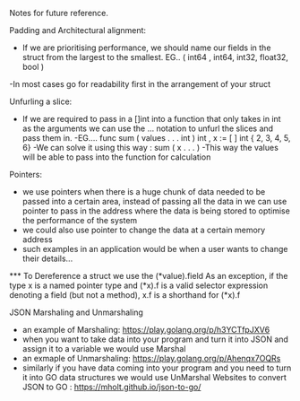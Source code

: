 Notes for future reference.

Padding and Architectural alignment:
- If we are prioritising performance, we should name our fields in the struct from the largest to the smallest. EG.. ( int64 , int64, int32, float32, bool )

-In most cases go for readability first in the arrangement of your struct

Unfurling a slice:

- If we are required to pass in a []int into a function that only takes in int as the arguments we can use the ... notation to unfurl the slices and pass them in.
-EG....     func sum ( values . . . int  ) int ,  x :=  [ ] int { 2, 3, 4, 5, 6}
-We can solve it using this way : sum ( x . . . ) 
-This way the values will be able to pass into the function for calculation

Pointers:
- we use pointers when there is a huge chunk of data needed to be passed into a certain area, instead of passing all the data in we can use pointer to pass in the address where the data is being stored to optimise the performance of the system
- we could also use pointer to change the data at a certain memory address 
- such examples in an application would be when a user wants to change their details...

*** To Dereference a struct we use the (*value).field 
As an exception, if the type x is a named pointer type and (*x).f is a valid selector expression denoting a field (but not a method), x.f is a shorthand for (*x).f

JSON Marshaling and Unmarshaling 
- an example of Marshaling:  https://play.golang.org/p/h3YCTfpJXV6
- when you want to take data into your program and turn it into JSON and assign it to a variable we would use Marshal
- an exmaple of Unmarshaling:    https://play.golang.org/p/Ahenqx7OQRs
- similarly if you have data coming into your program and you need to turn it into GO data structures
we would use UnMarshal
Websites to convert JSON to GO : https://mholt.github.io/json-to-go/
 

